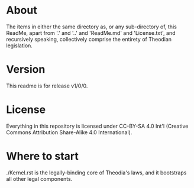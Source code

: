 # About
The items in either the same directory as, or any sub-directory of, this ReadMe, apart from '.' and '..' and 'ReadMe.md' and 'License.txt', and recursively speaking, collectively comprise the entirety of Theodian legislation.  

# Version
This readme is for release v1/0/0.  

# License
Everything in this repository is licensed under CC-BY-SA 4.0 Int'l (Creative Commons Attribution Share-Alike 4.0 International).  

# Where to start
./Kernel.rst is the legally-binding core of Theodia's laws, and it bootstraps all other legal components.  
